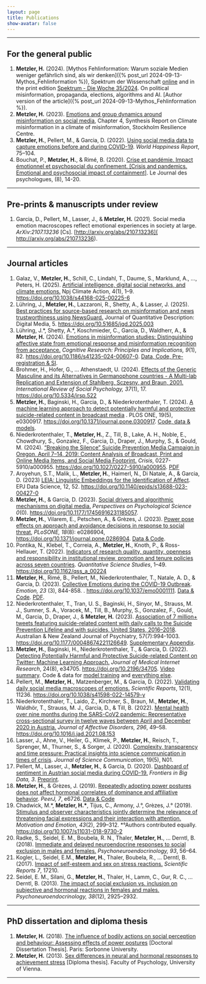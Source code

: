 ```yaml
---
layout: page
title: Publications
show-avatar: false
---
```


___

## For the general public

1. **Metzler, H.** (2024). [Mythos Fehlinformation: Warum soziale Medien weniger gefährlich sind, als wir denken]({% post_url 2024-09-13-Mythos_Fehlinformation %}), Spektrum der Wissenschaft [online](https://www.spektrum.de/news/warum-soziale-medien-weniger-gefaehrlich-sind-als-wir-denken/2210667) and in the print edition [Spektrum - Die Woche 35/2024](https://www.spektrum.de/pdf/35-2024-spektrum-die-woche-35-2024/2214951). On political misinformation, propaganda, elections, algorithms and AI.  [Author version of the article]({% post_url 2024-09-13-Mythos_Fehlinformation %}).
1. **Metzler, H.** (2023). [Emotions and group dynamics around misinformation on social media](https://www.stockholmresilience.org/news--events/climate-misinformation/chapter-4-emotions-and-group-dynamics-around-misinformation-on-social-media.html), Chapter 4, Synthesis Report on Climate misinformation in a climate of misinformation, Stockholm Resilience Centre.
2. **Metzler, H.**, Pellert, M., & Garcia, D. (2022). [Using social media data to capture emotions before and during COVID-19](https://worldhappiness.report/ed/2022/using-social-media-data-to-capture-emotions-before-and-during-covid-19/). _World Happiness Report_, 75–104.
3. Bouchat, P., **Metzler, H.**, & Rimé, B. (2020). [Crise et pandémie. Impact émotionnel et psychosocial du confinement. [Crisis and pandemics. Emotional and psychosocial impact of containment]](https://www.cairn.info/revue-le-journal-des-psychologues-2020-8-page-14.htm#). Le Journal des psychologues, (8), 14-20.

___

## Pre-prints & manuscripts under review

1. Garcia, D., Pellert, M., Lasser, J., & **Metzler, H.** (2021). Social media emotion macroscopes reflect emotional experiences in society at large.  *ArXiv:2107.13236* [Cs]. [http://arxiv.org/abs/2107.13236]( http://arxiv.org/abs/2107.13236).

___

## Journal articles

1. Galaz, V., **Metzler, H.**, Schill, C., Lindahl, T., Daume, S., Marklund, A., ..., Peters, H. (2025). [Artificial intelligence, digital social networks, and climate emotions.](https://www.nature.com/articles/s44168-025-00225-6) Npj Climate Action, 4(1), 1–9. https://doi.org/10.1038/s44168-025-00225-6
1. Lühring, J., **Metzler, H.**, Lazzaroni, R., Shetty, A., & Lasser, J. (2025). [Best practices for source-based research on misinformation and news trustworthiness using NewsGuard.](https://doi.org/10.51685/jqd.2025.003) Journal of Quantitative Description: Digital Media, 5. https://doi.org/10.51685/jqd.2025.003
1. Lühring, J.\*, Shetty, A.\*, Koschmieder, C., Garcia, D., Waldherr, A., & **Metzler, H.** (2024). [Emotions in misinformation studies: Distinguishing affective state from emotional response and misinformation recognition from acceptance.](https://rdcu.be/d36bX) _Cognitive Research: Principles and Implications, 9_(1), 82. https://doi.org/10.1186/s41235-024-00607-0. [Data, Code, Pre-registration & SI](https://osf.io/tgzxr/).
1. Brohmer, H., Hofer, G., … Athenstaedt, U. (2024).  [Effects of the Generic Masculine and its Alternatives in Germanophone countries - A Multi-lab Replication and Extension of Stahlberg, Sczesny, and Braun, 2001.](https://rips-irsp.com/articles/10.5334/irsp.522) _International Review of Social Psychology, 37_(1), 17. https://doi.org/10.5334/irsp.522
1. **Metzler, H.**, Baginski, H., Garcia, D., & Niederkrotenthaler, T. (2024). [A machine learning approach to detect potentially harmful and protective suicide-related content in broadcast media](https://doi.org/10.1371/journal.pone.0300917) . PLOS ONE, 19(5), e0300917. https://doi.org/10.1371/journal.pone.0300917. [Code, data & models](https://github.com/HubertBaginski/TranscriptsSuicideML).
2. Niederkrotenthaler, T., **Metzler, H.**, Z., Till, B., Lake, A. H., Noble, E., Chowdhury, S., Gonzalez, F., Garcia, D., Draper, J., Murphy, S., & Gould, M. (2024). [“Breaking the Silence” Suicide Prevention Media Campaign in Oregon, April 7–14, 2019: Content Analysis of Broadcast, Print and Online Media Items, and Social Media Footprint.](https://doi.org/10.1027/0227-5910/a000955) *Crisis*, 0227-5910/a000955. https://doi.org/10.1027/0227-5910/a000955. [PDF](/downloads/NiederkrotenthalerMetzler2024_crisis_Breaking_the_silence_campaign_evaluation.pdf)
3. Aroyehun, S.T., Malik, L., **Metzler, H.**, Haimerl, N., Di Natale, A., & Garcia, D. (2023) [LEIA: Linguistic Embeddings for the Identification of Affect](https://doi.org/10.1140/epjds/s13688-023-00427-0). EPJ Data Science, 12, 52. https://doi.org/10.1140/epjds/s13688-023-00427-0
4. **Metzler, H.**, & Garcia, D. (2023). [Social drivers and algorithmic mechanisms on digital media.](https://doi.org/10.1177/17456916231185057) _Perspectives on Psychological Science 0_(0). https://doi.org/10.1177/17456916231185057.
5. **Metzler, H.**, Vilarem, E., Petschen, A., & Grèzes, J. (2023). [Power pose effects on approach and avoidance decisions in response to social threat](https://doi.org/10.1371/journal.pone.0286904), *PLoSONE, 18*(8): e0286904, https://doi.org/10.1371/journal.pone.0286904. [Data & Code](https://osf.io/q8s3w).
6. Pontika, N., Klebel, T., Correia, A., **Metzler, H.**, Knoth, P., & Ross-Hellauer, T. (2022). [Indicators of research quality, quantity, openness and responsibility in institutional review, promotion and tenure policies across seven countries](https://doi.org/10.1162/qss_a_00224). *Quantitative Science Studies*, 1–49. https://doi.org/10.1162/qss_a_00224
7. **Metzler, H.**, Rimé, B., Pellert, M., Niederkrotenthaler, T., Natale, A. D., & Garcia, D. (2023). [Collective Emotions during the COVID-19 Outbreak](https://doi.org/10.1037/emo0001111). *Emotion, 23* (3), 844-858. . https://doi.org/10.1037/emo0001111. [Data & Code](https://osf.io/736kc/). [PDF](https://doi.org/10.31234/osf.io/qejxv).
8. Niederkrotenthaler, T., Tran, U. S., Baginski, H., Sinyor, M., Strauss, M. J., Sumner, S. A., Voracek, M., Till, B., Murphy, S., Gonzalez, F., Gould, M., Garcia, D., Draper, J., & **Metzler, H.** (2023). [Association of 7 million+ tweets featuring suicide-related content with daily calls to the Suicide Prevention Lifeline and with suicides, United States, 2016–2018](/downloads/Niederkrotenthaler2022_Twitter_Suicide_Timeseries_accepted_version.pdf). Australian & New Zealand Journal of Psychiatry, 57(7):994-1003. https://doi.org/10.1177/00048674221126649. [Supplementary Appendix](/downloads/Niederkrotenthaler2022_Supplementary_Appendix_R1.pdf).
9. **Metzler, H.**, Baginski, H., Niederkrotenthaler, T., & Garcia, D. (2022). [Detecting Potentially Harmful and Protective Suicide-related Content on Twitter: Machine Learning Approach.](https://www.jmir.org/2022/8/e34705/) *Journal of Medical Internet Research*, 24(8), e34705. https://doi.org/10.2196/34705. [Video summary](https://www.youtube.com/watch?v=UykKQYPM1Kw). Code & data for [model training](https://github.com/HubertBaginski/TwitterSuicideML) and [everything else](https://github.com/hannahmetzler/TwitterSuicideR).
10. Pellert, M., **Metzler, H.**, Matzenberger, M., & Garcia, D. (2022). [Validating daily social media macroscopes of emotions.](https://www.nature.com/articles/s41598-022-14579-y) *Scientific Reports*, 12(1), 11236. https://doi.org/10.1038/s41598-022-14579-y
11. Niederkrotenthaler, T., Laido, Z., Kirchner, S., Braun, M.,  **Metzler, H.**, Waldhör, T., Strauss, M. J., Garcia, D., & Till, B. (2022). [Mental health over nine months during the SARS-CoV2 pandemic: Representative cross-sectional survey in twelve waves between April and December 2020 in Austria.](https://doi.org/10.1016/j.jad.2021.08.153) *Journal of Affective Disorders, 296*, 49–58. https://doi.org/10.1016/j.jad.2021.08.153
12. Lasser, J., Ahne, V., Heiler, G., Klimek, P., **Metzler, H.**, Reisch, T., Sprenger, M., Thurner, S., & Sorger, J. (2020). [Complexity, transparency and time pressure: Practical insights into science communication in times of crisis](https://doi.org/10.22323/2.19050801). *Journal of Science Communication*, 19(5), N01.
13. Pellert, M., Lasser, J., **Metzler, H.**, & Garcia, D. (2020). [Dashboard of sentiment in Austrian social media during COVID-19.](https://www.frontiersin.org/articles/10.3389/fdata.2020.00032/) *Frontiers in Big Data, 3*. [Preprint](http://arxiv.org/abs/2006.11158).
14. **Metzler, H.**, & Grèzes, J. (2019). [Repeatedly adopting power postures does not affect hormonal correlates of dominance and affiliative behavior](https://doi.org/10.7717/peerj.6726). *PeerJ, 7*, e6726. [Data & Code](https://osf.io/3nrsy/)
15. Chadwick, M.\*, __Metzler, H.\*__, Tijus, C., Armony, J.°, Grèzes, J.° (2019). [Stimulus and observer characteristics jointly determine the relevance of threatening facial expressions and their interaction with attention.](/downloads/Chadwick_2019_Stimulus_and_observer_characteristics_jointly_determine_the_relevance_of_threatening_facial_expressions.pdf) *Motivation and Emotion, 43*(2), 299–312. \*°Authors contributed equally. https://doi.org/10.1007/s11031-018-9730-2
16. Radke, S., Seidel, E. M., Boubela, R. N., Thaler, **Metzler, H.**, … Derntl, B. (2018). [Immediate and delayed neuroendocrine responses to social exclusion in males and females.](https://doi.org/10.1016/j.psyneuen.2018.04.005) *Psychoneuroendocrinology, 93*, 56–64.
17. Kogler, L., Seidel, E.M., **Metzler, H.**, Thaler, Boubela, R., … Derntl, B. (2017). [Impact of self-esteem and sex on stress reactions.](https://doi.org/10.1038/s41598-017-17485-w) *Scientific Reports 7*, 17210.
18. Seidel, E. M., Silani, G., **Metzler, H.**, Thaler, H., Lamm, C., Gur, R. C., … Derntl, B. (2013). [The impact of social exclusion vs. inclusion on subjective and hormonal reactions in females and males.](https://doi.org/10.1016/j.psyneuen.2013.07.021) *Psychoneuroendocrinology, 38*(12), 2925–2932.

___


## PhD dissertation and diploma thesis

1. **Metzler, H.** (2018). [The influence of bodily actions on social perception and behaviour: Assessing effects of power postures](https://doi.org/10.13140/RG.2.2.12354.22728) [Doctoral Dissertation Thesis]. Paris: Sorbonne University.
2. **Metzler, H.** (2013). [Sex differences in neural and hormonal responses to achievement stress](http://othes.univie.ac.at/27600/) [Diploma thesis]. Faculty of Psychology, University of Vienna.

___

